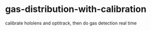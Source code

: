 # gas-distribution-with-calibration
calibrate hololens and optitrack, then do gas detection real time
